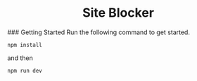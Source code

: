 
<div align="center">
<h1>Site Blocker</h1>
</div>
### Getting Started
Run the following command to get started.

```
npm install
```
and then

```
npm run dev
```
